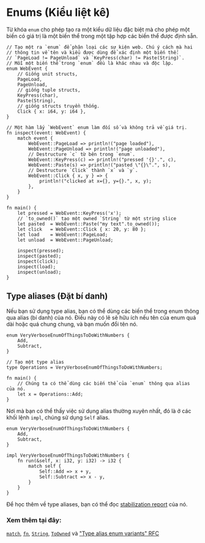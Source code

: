 # Enums (Kiểu liệt kê)

Từ khóa `enum` cho phép tạo ra một kiểu dữ liệu đặc biệt mà cho phép một biến có giá trị
là một biến thể trong một tập hợp các biến thể được định sẵn. 

```rust,editable
// Tạo một ra `enum` để phân loại các sự kiện web. Chú ý cách mà hai
// thông tin về tên và kiểu được dùng để xác định một biến thể:
// `PageLoad != PageUnload` và `KeyPress(char) != Paste(String)`.
// Mỗi một biến thể trong `enum` đều là khác nhau và độc lập.
enum WebEvent {
    // Giống unit structs,
    PageLoad,
    PageUnload,
    // giống tuple structs,
    KeyPress(char),
    Paste(String),
    // giống structs truyền thống.
    Click { x: i64, y: i64 },
}

// Một hàm lấy `WebEvent` enum làm đối số và không trả về giá trị.
fn inspect(event: WebEvent) {
    match event {
        WebEvent::PageLoad => println!("page loaded"),
        WebEvent::PageUnload => println!("page unloaded"),
        // Destructure `c` từ bên trong `enum`.
        WebEvent::KeyPress(c) => println!("pressed '{}'.", c),
        WebEvent::Paste(s) => println!("pasted \"{}\".", s),
        // Destructure `Click` thành `x` và `y`.
        WebEvent::Click { x, y } => {
            println!("clicked at x={}, y={}.", x, y);
        },
    }
}

fn main() {
    let pressed = WebEvent::KeyPress('x');
    // `to_owned()` tạo một owned `String` từ một string slice 
    let pasted  = WebEvent::Paste("my text".to_owned());
    let click   = WebEvent::Click { x: 20, y: 80 };
    let load    = WebEvent::PageLoad;
    let unload  = WebEvent::PageUnload;

    inspect(pressed);
    inspect(pasted);
    inspect(click);
    inspect(load);
    inspect(unload);
}

```

## Type aliases (Đặt bí danh)

Nếu bạn sử dụng type alias, bạn có thể dùng các biến thể trong enum thông qua alias (bí danh) của nó.
Điều này có lẽ sẽ hữu ích nếu tên của enum quá dài hoặc quá chung chung, và bạn
muốn đổi tên nó.

```rust,editable
enum VeryVerboseEnumOfThingsToDoWithNumbers {
    Add,
    Subtract,
}

// Tạo một type alias
type Operations = VeryVerboseEnumOfThingsToDoWithNumbers;

fn main() {
    // Chúng ta có thể dùng các biến thể của `enum` thông qua alias của nó.
    let x = Operations::Add;
}
```

Nơi mà bạn có thể thấy việc sử dụng alias thường xuyên nhất, đó là ở các khối lệnh `impl`, chúng sử dụng `Self` alias.

```rust,editable
enum VeryVerboseEnumOfThingsToDoWithNumbers {
    Add,
    Subtract,
}

impl VeryVerboseEnumOfThingsToDoWithNumbers {
    fn run(&self, x: i32, y: i32) -> i32 {
        match self {
            Self::Add => x + y,
            Self::Subtract => x - y,
        }
    }
}
```

Để học thêm về type aliases, bạn có thể đọc
[stabilization report][aliasreport] của nó.

### Xem thêm tại đây:

[`match`][match], [`fn`][fn], [`String`][str], [`ToOwned`][to_owned_trait] và ["Type alias enum variants" RFC][type_alias_rfc]

[c_struct]: https://en.wikipedia.org/wiki/Struct_(C_programming_language)
[match]: ../flow_control/match.md
[fn]: ../fn.md
[str]: ../std/str.md
[aliasreport]: https://github.com/rust-lang/rust/pull/61682/#issuecomment-502472847
[type_alias_rfc]: https://rust-lang.github.io/rfcs/2338-type-alias-enum-variants.html
[to_owned_trait]: https://doc.rust-lang.org/std/borrow/trait.ToOwned.html

